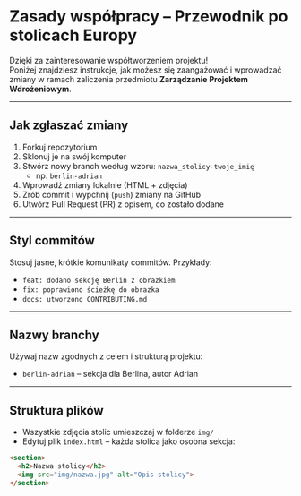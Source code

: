 # Zasady współpracy – Przewodnik po stolicach Europy 

Dzięki za zainteresowanie współtworzeniem projektu!  
Poniżej znajdziesz instrukcje, jak możesz się zaangażować i wprowadzać zmiany w ramach zaliczenia przedmiotu **Zarządzanie Projektem Wdrożeniowym**.

---

## Jak zgłaszać zmiany

1. Forkuj repozytorium
2. Sklonuj je na swój komputer
3. Stwórz nowy branch według wzoru: `nazwa_stolicy-twoje_imię`
   - np. `berlin-adrian`
4. Wprowadź zmiany lokalnie (HTML + zdjęcia)
5. Zrób commit i wypchnij (`push`) zmiany na GitHub
6. Utwórz Pull Request (PR) z opisem, co zostało dodane

---

##  Styl commitów

Stosuj jasne, krótkie komunikaty commitów. Przykłady:

- `feat: dodano sekcję Berlin z obrazkiem`
- `fix: poprawiono ścieżkę do obrazka`
- `docs: utworzono CONTRIBUTING.md`

---

##  Nazwy branchy

Używaj nazw zgodnych z celem i strukturą projektu:

- `berlin-adrian` – sekcja dla Berlina, autor Adrian

---

## Struktura plików

- Wszystkie zdjęcia stolic umieszczaj w folderze `img/`
- Edytuj plik `index.html` – każda stolica jako osobna sekcja:
  
```html
<section>
  <h2>Nazwa stolicy</h2>
  <img src="img/nazwa.jpg" alt="Opis stolicy">
</section>
